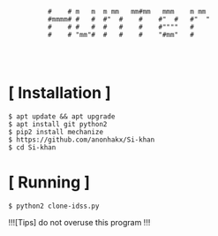 ```
				    
          #    # m   m  m mm   mm#mm   mmm    m mm
          #mmmm# #   #  #"  #    #    #"  #   #"  "
          #    # #   #  #   #    #    #""""   #
          #    # "mm"#  #   #    #    "#mm"   #
                                       
                                       
                          

```

# [ Installation ]
```
$ apt update && apt upgrade
$ apt install git python2 
$ pip2 install mechanize
$ https://github.com/anonhakx/Si-khan
$ cd Si-khan
```

# [ Running ]
```
$ python2 clone-idss.py
```

!!![Tips] do not overuse this program !!!
